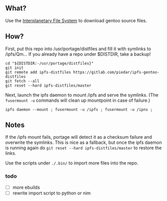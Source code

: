 
## What?

Use the [Interplanetary File System](https://ipfs.io/) to download gentoo source files.

## How?

First, put this repo into /usr/portage/distfiles and fill it with symlinks to /ipfs/Qm...
If you already have a repo under \$DISTDIR, take a backup!

    cd "${DISTDIR:-/usr/portage/distfiles}"
    git init
    git remote add ipfs-distfiles https://gitlab.com/piedar/ipfs-gentoo-distfiles
    git fetch --all
    git reset --hard ipfs-distfiles/master

Next, launch the ipfs daemon to mount /ipfs and serve the symlinks.
(The `fusermount -u` commands will clean up mountpoint in case of failure.)

    ipfs daemon --mount ; fusermount -u /ipfs ; fusermount -u /ipns ;

## Notes

If the /ipfs mount fails, portage will detect it as a checksum failure and overwrite the symlinks.
This is nice as a fallback, but once the ipfs daemon is running again do `git reset --hard ipfs-distfiles/master` to restore the links.

Use the scripts under `./.bin/` to import more files into the repo.

### todo

- [ ] more ebuilds
- [ ] rewrite import script to python or nim
